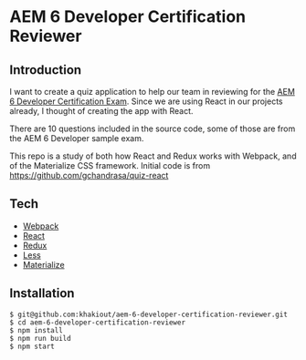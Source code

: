 # AEM 6 Developer Certification Reviewer

## Introduction

I want to create a quiz application to help our team in reviewing for the [AEM 6 Developer Certification Exam](https://training.adobe.com/certification/exams/aem_6_0_developer.html). Since we are using React in our projects already, I thought of creating the app with React.

There are 10 questions included in the source code, some of those are from the AEM 6 Developer sample exam.

This repo is a study of both how React and Redux works with Webpack, and of the Materialize CSS framework. Initial code is from https://github.com/gchandrasa/quiz-react

## Tech

- [Webpack](https://webpack.github.io/)
- [React](https://facebook.github.io/react/)
- [Redux](https://github.com/reactjs/redux)
- [Less](http://lesscss.org/)
- [Materialize](http://materializecss.com/)


## Installation

```
$ git@github.com:khakiout/aem-6-developer-certification-reviewer.git
$ cd aem-6-developer-certification-reviewer
$ npm install
$ npm run build
$ npm start
```
